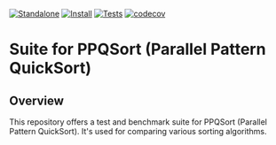 [![Standalone](https://github.com/GabTux/ppqsort_suite/actions/workflows/standalone.yml/badge.svg)](https://github.com/GabTux/ppqsort_suite/actions/workflows/standalone.yml)
[![Install](https://github.com/GabTux/ppqsort_suite/actions/workflows/install.yml/badge.svg)](https://github.com/GabTux/ppqsort_suite/actions/workflows/install.yml)
[![Tests](https://github.com/GabTux/ppqsort_suite/actions/workflows/tests.yml/badge.svg)](https://github.com/GabTux/ppqsort_suite/actions/workflows/tests.yml)
[![codecov](https://codecov.io/gh/GabTux/ppqsort_suite/graph/badge.svg?token=K7UVUZ4N1N)](https://codecov.io/gh/GabTux/ppqsort_suite)

# Suite for PPQSort (Parallel Pattern QuickSort)

## Overview

This repository offers a test and benchmark suite for PPQSort (Parallel Pattern QuickSort). It's used for comparing various sorting algorithms.
